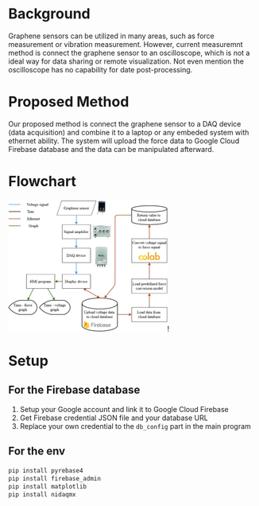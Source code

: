 
# Background
Graphene sensors can be utilized in many areas, such as force measurement or vibration measurement.
However, current measuremnt method is connect the graphene sensor to an oscilloscope, which is not a ideal way for data sharing or remote visualization. Not even mention the oscilloscope has no capability for date post-processing.
# Proposed Method
Our proposed method is connect the graphene sensor to a DAQ device (data acquisition) and combine it to a laptop or any embeded system with ethernet ability. The system will upload the force data to Google Cloud Firebase database and the data can be manipulated afterward.
# Flowchart
![Flowchart](Image/FlowChart_small.jpg)!
# Setup
## For the Firebase database
1. Setup your Google account and link it to Google Cloud Firebase
2. Get Firebase credential JSON file and your database URL
3. Replace your own credential to the `db_config` part in the main program
## For the env
```
pip install pyrebase4
pip install firebase_admin
pip install matplotlib
pip install nidaqmx
```